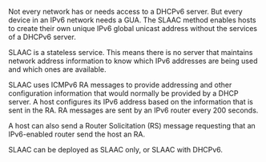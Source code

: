 Not every network has or needs access to a DHCPv6 server. But every device in an IPv6 network needs a GUA. The SLAAC method enables hosts to create their own unique IPv6 global unicast address without the services of a DHCPv6 server.

SLAAC is a stateless service. This means there is no server that maintains network address information to know which IPv6 addresses are being used and which ones are available.

SLAAC uses ICMPv6 RA messages to provide addressing and other configuration information that would normally be provided by a DHCP server. A host configures its IPv6 address based on the information that is sent in the RA. RA messages are sent by an IPv6 router every 200 seconds.

A host can also send a Router Solicitation (RS) message requesting that an IPv6-enabled router send the host an RA.

SLAAC can be deployed as SLAAC only, or SLAAC with DHCPv6.